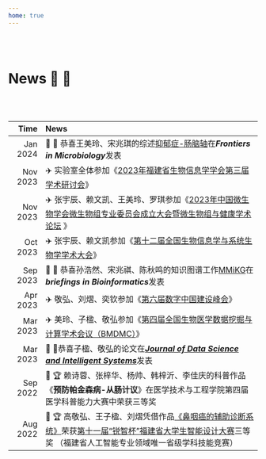 ```yaml
---
home: true
---
```

<br><br>
# News :tada: :100:
<br><br>

| Time | News  |
|-----:|:---------|
| Jan 2024 | :tada: :page_with_curl: 恭喜王美玲、宋兆琪的综述[抑郁症-肠脑轴](https://www.frontiersin.org/articles/10.3389/fmicb.2024.1292004/full)在***Frontiers in Microbiology***发表  |
| Nov 2023 | :airplane: 实验室全体参加《[2023年福建省生物信息学学会第三届学术研讨会](https://www.fjmu.edu.cn/2023/1201/c848a188200/page.htm)》 |
| Nov 2023 | :airplane: 张宇辰、赖文凯、王美玲、罗琪参加《[2023年中国微生物学会微生物组专业委员会成立大会暨微生物组与健康学术论坛](https://www.microbiome-csm.org/) 》|
| Oct 2023  | :airplane: 张宇辰、赖文凯参加《[第十二届全国生物信息学与系统生物学学术大会](https://ccbsb2023.casconf.cn/)》 |
| Sep 2023  | :tada: :page_with_curl: 恭喜孙浩然、宋兆祺、陈秋鸣的知识图谱工作[MMiKG](https://pubmed.ncbi.nlm.nih.gov/37779250/)在***briefings in Bioinformatics***发表 |
| Apr 2023  | :airplane: 敬弘、刘熠、奕钦参加《[第六届数字中国建设峰会](http://www.gov.cn/lianbo/2023-04/04/content_5749971.htm)》 |
| Mar 2023  | :airplane: 美玲、子楹、敬弘参加《[第四届全国生物医学数据挖掘与计算学术会议（BMDMC）](https://mp.weixin.qq.com/s/FocrM62WM4Em83s4pr6F0g)》 |
| Mar 2023  | :tada: :page_with_curl:恭喜子楹、敬弘的论文在[***Journal of Data Science and Intelligent Systems***](https://doi.org/10.47852/bonviewJDSIS3202744)发表 |
| Sep 2022  | :tada: :trophy: 赖诗蓉、张梓华、杨帅、韩梓沂、李佳庆的科普作品《**预防帕金森病-从肠计议**》在医学技术与工程学院第四届医学科普能力大赛中荣获三等奖 |
| Aug 2022  | :tada: :trophy: 高敬弘、王子楹、刘熠凭借作品[《鼻咽癌的辅助诊断系统》](https://mp.weixin.qq.com/s/BTsjq3a1YjFcrhw84WjpvQ)荣获[第十一届“锐智杯”福建省大学生智能设计大赛](http://dfrzedu.com/match-lj/695.html)三等奖 （福建省人工智能专业领域唯一省级学科技能竞赛）| 

<br>
<br>
